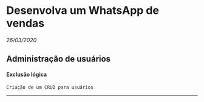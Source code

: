 # Desenvolva um WhatsApp de vendas
_26/03/2020_
## Administração de usuários 

#### Exclusão lógica
    Criação de um CRUD para usuários

---
